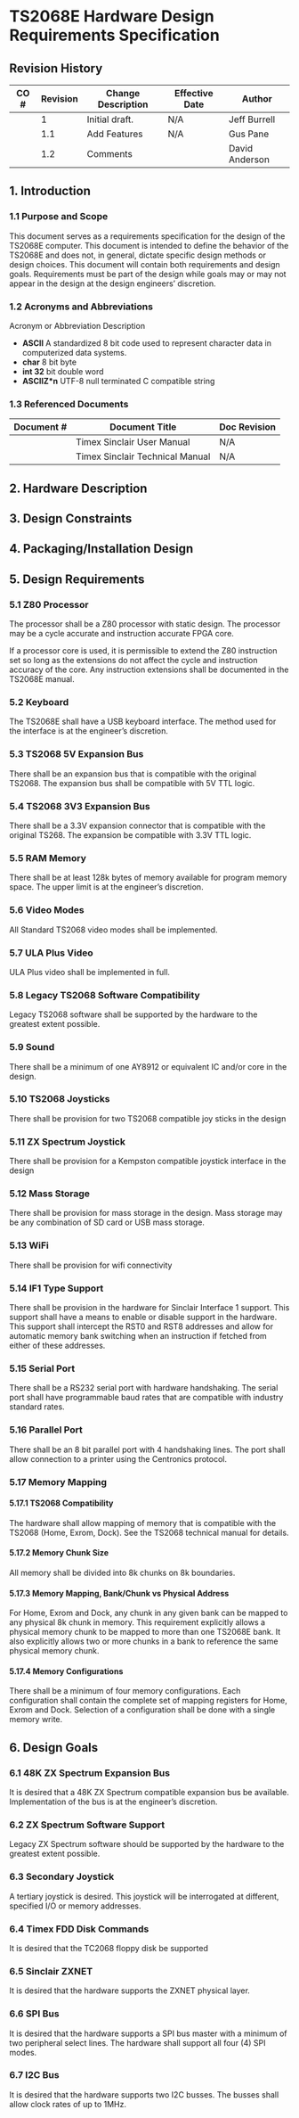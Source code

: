 # TS2068E Hardware Design Requirements Specification

## Revision History
|CO #|	Revision|Change Description|Effective Date|Author|
|---|---|---|---|---|
||1|Initial draft.| N/A|Jeff Burrell|
||1.1|Add Features|N/A|Gus Pane|
||1.2|Comments||David Anderson|




## 1. Introduction
### 1.1 Purpose and Scope 
This document serves as a requirements specification for the design of the TS2068E computer. This document is intended to define the behavior of the TS2068E and does not, in general, dictate specific design methods or design choices. This document will contain both requirements and design goals. Requirements must be part of the design while goals may or may not appear in the design at the design engineers’ discretion.

### 1.2 Acronyms and Abbreviations 
Acronym or Abbreviation	Description
	
- **ASCII**	A standardized 8 bit code used to represent character data in computerized data systems.
- **char**	8 bit byte
- **int	32** bit double word
- **ASCIIZ*n**	UTF-8 null terminated C compatible string


### 1.3 Referenced Documents  
| Document # | Document Title | Doc Revision |
|---|---|---|
||Timex Sinclair User Manual|	N/A|
||Timex Sinclair Technical Manual|	N/A|


## 2. Hardware Description
## 3. Design Constraints
## 4. Packaging/Installation Design
## 5. Design Requirements
### 5.1 Z80 Processor
The processor shall be a Z80 processor with static design. The processor may be a cycle accurate and instruction accurate FPGA core.

If a processor core is used, it is permissible to extend the Z80 instruction set so long as the extensions do not affect the cycle and instruction accuracy of the core. Any instruction extensions shall be documented in the TS2068E manual.
### 5.2 Keyboard
The TS2068E shall have a USB keyboard interface.
The method used for the interface is at the engineer’s discretion.
### 5.3 TS2068 5V Expansion Bus
There shall be an expansion bus that is compatible with the original TS2068.
The expansion bus shall be compatible with 5V TTL logic.
### 5.4 TS2068 3V3 Expansion Bus
There shall be a 3.3V expansion connector that is compatible with the original TS268. The expansion be compatible with 3.3V TTL logic.
### 5.5 RAM Memory
There shall be at least 128k bytes of memory available for program memory space. The upper limit is at the engineer’s discretion.
### 5.6 Video Modes
All Standard TS2068 video modes shall be implemented.
### 5.7 ULA Plus Video
ULA Plus video shall be implemented in full.
### 5.8 Legacy TS2068 Software Compatibility
Legacy TS2068 software shall be supported by the hardware to the greatest extent possible.
### 5.9 Sound
There shall be a minimum of one AY8912 or equivalent IC and/or core in the design.
### 5.10 TS2068 Joysticks
There shall be provision for two TS2068 compatible joy sticks in the design
### 5.11 ZX Spectrum Joystick
There shall be provision for a Kempston compatible joystick interface in the design
### 5.12 Mass Storage
There shall be provision for mass storage in the design. Mass storage may be any combination of SD card or USB mass storage.
### 5.13 WiFi
There shall be provision for wifi connectivity
### 5.14 IF1 Type Support
There shall be provision in the hardware for Sinclair Interface 1 support. This support shall have a means to enable or disable support in the hardware.
This support shall intercept the RST0 and RST8 addresses and allow for automatic memory bank switching when an instruction if fetched from either of these addresses.
### 5.15 Serial Port
There shall be a RS232 serial port with hardware handshaking. The serial port shall have programmable baud rates that are compatible with industry standard rates.
### 5.16 Parallel Port
There shall be an 8 bit parallel port with 4 handshaking lines. The port shall allow connection to a printer using the Centronics protocol.
### 5.17 Memory Mapping
#### 5.17.1 TS2068 Compatibility
The hardware shall allow mapping of memory that is compatible with the TS2068 (Home, Exrom, Dock). See the TS2068 technical manual for details.
#### 5.17.2 Memory Chunk Size
All memory shall be divided into 8k chunks on 8k boundaries.
#### 5.17.3 Memory Mapping, Bank/Chunk vs Physical Address
For Home, Exrom and Dock, any chunk in any given bank can be mapped to any physical 8k chunk in memory. This requirement explicitly allows a physical memory chunk to be mapped to more than one TS2068E bank. It also explicitly allows two or more chunks in a bank to reference the same physical memory chunk.
#### 5.17.4 Memory Configurations
There shall be a minimum of four memory configurations. Each configuration shall contain the complete set of mapping registers for Home, Exrom and Dock. Selection of a configuration shall be done with a single memory write.

## 6. Design Goals
### 6.1 48K ZX Spectrum Expansion Bus
It is desired that a 48K ZX Spectrum compatible expansion bus be available.
Implementation of the bus is at the engineer’s discretion.
### 6.2 ZX Spectrum Software Support
Legacy ZX Spectrum software should be supported by the hardware to the greatest extent possible.
### 6.3 Secondary Joystick
A tertiary joystick is desired. This joystick will be interrogated at different, specified I/O or memory addresses.
### 6.4 Timex FDD Disk Commands
It is desired that the TC2068 floppy disk be supported
### 6.5 Sinclair ZXNET
It is desired that the hardware supports the ZXNET physical layer.
### 6.6 SPI Bus
It is desired that the hardware supports a SPI bus master with a minimum of two peripheral select lines. The hardware shall support all four (4) SPI modes.
### 6.7 I2C Bus
It is desired that the hardware supports two I2C busses. The busses shall allow clock rates of up to 1MHz.
